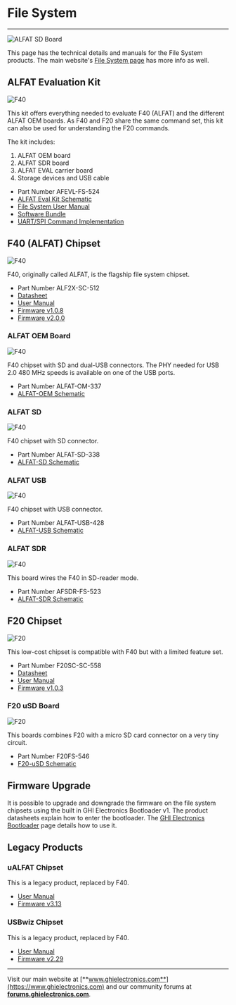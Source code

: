 # File System
---
![ALFAT SD Board](images/file-system.jpg)

This page has the technical details and manuals for the File System products. The main website's [File System page](https://www.ghielectronics.com/products/filesystem) has more info as well.

## ALFAT Evaluation Kit
![F40](images/alfat-eval.jpg)

This kit offers everything needed to evaluate F40 (ALFAT) and the different ALFAT OEM boards. As F40 and F20 share the same command set, this kit can also be used for understanding the F20 commands.

The kit includes:
1. ALFAT OEM board
2. ALFAT SDR board
3. ALFAT EVAL carrier board
4. Storage devices and USB cable

* Part Number AFEVL-FS-524
* [ALFAT Eval Kit Schematic](http://files.ghielectronics.com/downloads/Schematics/FileSystem/ALFAT%20Evaluation%20Kit%20Rev%201.1%20Schematic.pdf)
* [File System User Manual](http://files.ghielectronics.com/downloads/Documents/Manuals/File%20System%20User%20Manual.pdf)
* [Software Bundle](http://files.ghielectronics.com/downloads/ALFAT/ALFAT%20Evaluation%20Kit.zip)
* [UART/SPI Command Implementation](http://files.ghielectronics.com/downloads/ALFAT/ALFAT%20Interface%20Code%20Library.zip)

## F40 (ALFAT) Chipset
![F40](images/f40-chipset.jpg)

F40, originally called ALFAT, is the flagship file system chipset.

* Part Number ALF2X-SC-512
* [Datasheet](http://files.ghielectronics.com/downloads/Documents/Datasheets/F40%20Datasheet.pdf)
* [User Manual](http://files.ghielectronics.com/downloads/Documents/Manuals/File%20System%20User%20Manual.pdf)
* [Firmware v1.0.8](http://files.ghielectronics.com/downloads/ALFAT/Firmwares/ALFAT%20Firmware%20v1.0.8.ghi)
* [Firmware v2.0.0](http://files.ghielectronics.com/downloads/ALFAT/Firmwares/ALFAT%20Firmware%20v2.0.0.ghi)

### ALFAT OEM Board
![F40](images/alfat-oem.jpg)

F40 chipset with SD and dual-USB connectors. The PHY needed for USB 2.0 480 MHz speeds is available on one of the USB ports.

* Part Number ALFAT-OM-337
* [ALFAT-OEM Schematic](http://files.ghielectronics.com/downloads/Schematics/FileSystem/ALFAT%20OEM%20Board%20Rev%201.5%20Schematic.pdf)

### ALFAT SD
![F40](images/alfat-sd.jpg)

F40 chipset with SD connector.

* Part Number ALFAT-SD-338
* [ALFAT-SD Schematic](http://files.ghielectronics.com/downloads/Schematics/FileSystem/ALFAT%20SD%20Board%20Rev%201.4%20Schematic.pdf)

### ALFAT USB
![F40](images/alfat-usb.jpg)

F40 chipset with USB connector.

* Part Number ALFAT-USB-428
* [ALFAT-USB Schematic](http://files.ghielectronics.com/downloads/Schematics/FileSystem/ALFAT%20USB%20Board%20Rev%201.4%20Schematic.pdf)

### ALFAT SDR
![F40](images/alfat-sdr.jpg)

This board wires the F40 in SD-reader mode.

* Part Number AFSDR-FS-523
* [ALFAT-SDR Schematic](http://files.ghielectronics.com/downloads/Schematics/FileSystem/ALFAT%20SDR%20Board%20Rev%201.3%20Schematic.pdf)

## F20 Chipset
![F20](images/f20-chipset.jpg)

This low-cost chipset is compatible with F40 but with a limited feature set.

* Part Number F20SC-SC-558
* [Datasheet](http://files.ghielectronics.com/downloads/Documents/Datasheets/F20%20Datasheet.pdf)
* [User Manual](http://files.ghielectronics.com/downloads/Documents/Manuals/File%20System%20User%20Manual.pdf)
* [Firmware v1.0.3](http://files.ghielectronics.com/downloads/ALFAT/Firmwares/F20%20Firmware%20v1.0.3.ghi)

### F20 uSD Board
![F20](images/f20-usd.jpg)

This boards combines F20 with a micro SD card connector on a very tiny circuit.

* Part Number F20FS-546
* [F20-uSD Schematic](http://files.ghielectronics.com/downloads/Schematics/FileSystem/F20%20uSD%20Rev%201.1%20Schematic.pdf)

## Firmware Upgrade
It is possible to upgrade and downgrade the firmware on the file system chipsets using the built in GHI Electronics Bootloader v1. The product datasheets explain how to enter the bootloader. The [GHI Electronics Bootloader](../../software/netmf/bootloader.md) page details how to use it.

## Legacy Products

### uALFAT Chipset
This is a legacy product, replaced by F40.
* [User Manual](http://files.ghielectronics.com/downloads/Documents/Manuals/uALFAT%20User%20Manual.pdf)
* [Firmware v3.13](http://files.ghielectronics.com/downloads/ALFAT/Firmwares/uALFAT%20Firmware%20v3.13.ghi)

### USBwiz Chipset
This is a legacy product, replaced by F40.
* [User Manual](http://files.ghielectronics.com/downloads/Documents/Manuals/USBwiz%20User%20Manual.pdf)
* [Firmware v2.29](http://files.ghielectronics.com/downloads/ALFAT/Firmwares/USBwiz%20Firmware%20v2.29.ghi)

***

Visit our main website at [**www.ghielectronics.com**](https://www.ghielectronics.com) and our community forums at [**forums.ghielectronics.com**](https://forums.ghielectronics.com/).

